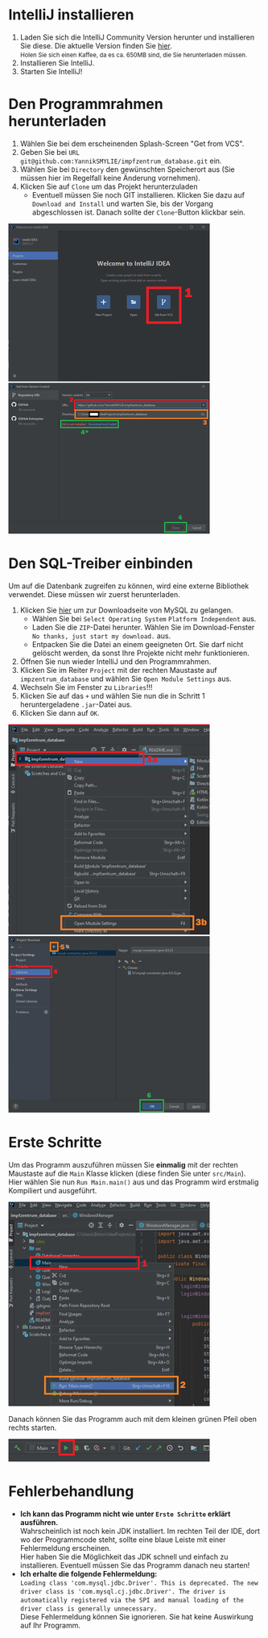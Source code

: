 # IntelliJ installieren
1. Laden Sie sich die IntelliJ Community Version herunter und installieren Sie diese. Die aktuelle Version finden Sie [hier](https://www.jetbrains.com/de-de/idea/download/). <br>
   <small>Holen Sie sich einen Kaffee, da es ca. 650MB sind, die Sie herunterladen müssen.</small>
2. Installieren Sie IntelliJ.
3. Starten Sie IntelliJ!

# Den Programmrahmen herunterladen
1. Wählen Sie bei dem erscheinenden Splash-Screen "Get from VCS".
2. Geben Sie bei `URL` `git@github.com:YannikSMYLIE/impfzentrum_database.git` ein. 
3. Wählen Sie bei `Directory` den gewünschten Speicherort aus (Sie müssen hier im Regelfall keine Änderung vornehmen). 
4. Klicken Sie auf `Clone` um das Projekt herunterzuladen
    * Eventuell müssen Sie noch GIT installieren. Klicken Sie dazu auf `Download and Install` und warten Sie, bis der Vorgang abgeschlossen ist. Danach sollte der `Clone`-Button klickbar sein.

![download_step1] ![download_step2]

# Den SQL-Treiber einbinden
Um auf die Datenbank zugreifen zu können, wird eine externe Bibliothek verwendet. Diese müssen wir zuerst herunterladen.
1. Klicken Sie [hier](https://dev.mysql.com/downloads/connector/j/) um zur Downloadseite von MySQL zu gelangen.
    * Wählen Sie bei `Select Operating System` `Platform Independent` aus.
    * Laden Sie die `ZIP`-Datei herunter. Wählen Sie im Download-Fenster `No thanks, just start my download.` aus.
    * Entpacken Sie die Datei an einem geeigneten Ort. Sie darf nicht gelöscht werden, da sonst Ihre Projekte nicht mehr funktionieren.
2. Öffnen Sie nun wieder IntelliJ und den Programmrahmen.
3. Klicken Sie im Reiter `Project` mit der rechten Maustaste auf `impzentrum_database` und wählen Sie `Open Module Settings` aus.
4. Wechseln Sie im Fenster zu `Libraries`!!!
5. Klicken Sie auf das `+` und wählen Sie nun die in Schritt 1 heruntergeladene `.jar`-Datei aus.
6. Klicken Sie dann auf `OK`.

![sqldriver_step1] ![sqldriver_step2]

# Erste Schritte
Um das Programm auszuführen müssen Sie **einmalig** mit der rechten Maustaste auf die `Main` Klasse klicken (diese finden Sie unter `src/Main`).<br>
Hier wählen Sie nun `Run Main.main()` aus und das Programm wird erstmalig Kompiliert und ausgeführt.

![run_step1]

Danach können Sie das Programm auch mit dem kleinen grünen Pfeil oben rechts starten.

![run_step2]

# Fehlerbehandlung
* **Ich kann das Programm nicht wie unter `Erste Schritte` erklärt ausführen.**<br>
  Wahrscheinlich ist noch kein JDK installiert. Im rechten Teil der IDE, dort wo der Programmcode steht, sollte eine blaue Leiste mit einer Fehlermeldung erscheinen.<br>
  Hier haben Sie die Möglichkeit das JDK schnell und einfach zu installieren. Eventuell müssen Sie das Programm danach neu starten!
* **Ich erhalte die folgende Fehlermeldung:**<br>`Loading class 'com.mysql.jdbc.Driver'. This is deprecated. The new driver class is 'com.mysql.cj.jdbc.Driver'. The driver is automatically registered via the SPI and manual loading of the driver class is generally unnecessary.`<br>
  Diese Fehlermeldung können Sie ignorieren. Sie hat keine Auswirkung auf Ihr Programm.
  

<!-- Images -->
[download_step1]: ./images/download_step1.png
[download_step2]: ./images/download_step2.png
[sqldriver_step1]: ./images/sqldriver_step1.png
[sqldriver_step2]: ./images/sqldriver_step2.png
[run_step1]: ./images/run_step1.png
[run_step2]: ./images/run_step2.png